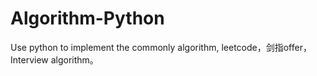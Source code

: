 # Algorithm-Python
Use python to implement the commonly algorithm, leetcode，剑指offer，Interview algorithm。
